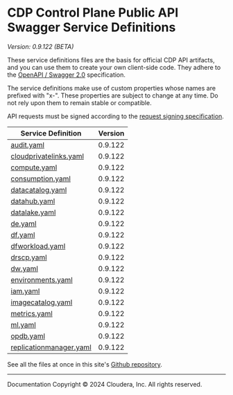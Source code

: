 # CDP Control Plane Public API Swagger Service Definitions

*Version: 0.9.122 (BETA)*

These service definitions files are the basis for official CDP API artifacts,
and you can use them to create your own client-side code. They adhere to the
[OpenAPI / Swagger 2.0](https://swagger.io/specification/v2/) specification.

The service definitions make use of custom properties whose names are prefixed
with "x-". These properties are subject to change at any time. Do not rely upon
them to remain stable or compatible.

API requests must be signed according to the
[request signing specification](request_signing.md).

| Service Definition | Version |
| --- | --- |
| [audit.yaml](./audit.yaml) | 0.9.122 |
| [cloudprivatelinks.yaml](./cloudprivatelinks.yaml) | 0.9.122 |
| [compute.yaml](./compute.yaml) | 0.9.122 |
| [consumption.yaml](./consumption.yaml) | 0.9.122 |
| [datacatalog.yaml](./datacatalog.yaml) | 0.9.122 |
| [datahub.yaml](./datahub.yaml) | 0.9.122 |
| [datalake.yaml](./datalake.yaml) | 0.9.122 |
| [de.yaml](./de.yaml) | 0.9.122 |
| [df.yaml](./df.yaml) | 0.9.122 |
| [dfworkload.yaml](./dfworkload.yaml) | 0.9.122 |
| [drscp.yaml](./drscp.yaml) | 0.9.122 |
| [dw.yaml](./dw.yaml) | 0.9.122 |
| [environments.yaml](./environments.yaml) | 0.9.122 |
| [iam.yaml](./iam.yaml) | 0.9.122 |
| [imagecatalog.yaml](./imagecatalog.yaml) | 0.9.122 |
| [metrics.yaml](./metrics.yaml) | 0.9.122 |
| [ml.yaml](./ml.yaml) | 0.9.122 |
| [opdb.yaml](./opdb.yaml) | 0.9.122 |
| [replicationmanager.yaml](./replicationmanager.yaml) | 0.9.122 |

See all the files at once in this site's
[Github repository](https://github.com/cloudera/cdp-dev-docs/tree/master/api-docs/swagger).

----

Documentation Copyright © 2024 Cloudera, Inc. All rights reserved.

